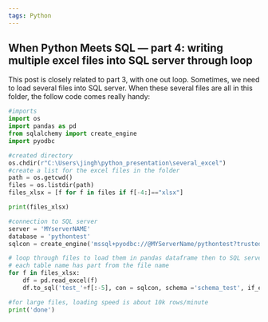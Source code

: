 ```yaml
---
tags: Python
---
```


## When Python Meets SQL — part 4: writing multiple excel files into SQL server through loop


This post is closely related to part 3, with one out loop. Sometimes, we need to load several files into SQL server. When these several files are all in this folder, the follow code comes really handy:


```python
#imports
import os
import pandas as pd
from sqlalchemy import create_engine
import pyodbc

#created directory
os.chdir(r"C:\Users\jingh\python_presentation\several_excel")
#create a list for the excel files in the folder
path = os.getcwd()
files = os.listdir(path)
files_xlsx = [f for f in files if f[-4:]=="xlsx"]

print(files_xlsx)

#connection to SQL server
server = 'MYserverNAME'
database = 'pythontest'
sqlcon = create_engine('mssql+pyodbc://@MYServerName/pythontest?trusted_connection=yes&driver=ODBC+Driver+17+for+SQL+Server')

# loop through files to load them in pandas dataframe then to SQL server 
# each table name has part from the file name
for f in files_xlsx:
    df = pd.read_excel(f)
    df.to_sql('test_'+f[:-5], con = sqlcon, schema ='schema_test', if_exists = 'replace', index = False)

#for large files, loading speed is about 10k rows/minute
print('done')
```
